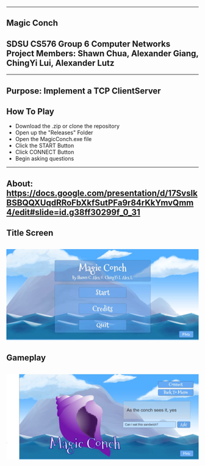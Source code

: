 --------------------------------------------------------------------------------
Magic Conch
--------------------------------------------------------------------------------
SDSU CS576 Group 6 Computer Networks Project
Members: Shawn Chua, Alexander Giang, ChingYi Lui, Alexander Lutz
--------------------------------------------------------------------------------
--------------------------------------------------------------------------------
Purpose: Implement a TCP ClientServer 
--------------------------------------------------------------------------------
How To Play
--------------------------------------------------------------------------------
   - Download the .zip or clone the repository
   - Open up the "Releases" Folder
   - Open the MagicConch.exe file
   - Click the START Button 
   - Click CONNECT Button 
   - Begin asking questions
--------------------------------------------------------------------------------
About: 
https://docs.google.com/presentation/d/17SvslkBSBQQXUqdRRoFbXkfSutPFa9r84rKkYmvQmm4/edit#slide=id.g38ff30299f_0_31
--------------------------------------------------------------------------------
Title Screen
--------------------------------------------------------------------------------
![alt text](https://github.com/agiang96/MagicConch/blob/master/TitleScreen.JPG)
--------------------------------------------------------------------------------
Gameplay
--------------------------------------------------------------------------------
![alt text](https://github.com/agiang96/MagicConch/blob/master/Gameplay.JPG)
--------------------------------------------------------------------------------
